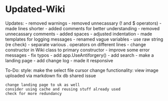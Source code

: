 # Updated-Wiki

Updates:
    - removed warnings
    - removed unnecassary (! and $ operators)
    - made lines shorter
    - added comments for better understanding
    - removed unnecassary comments
    - added spaces
    - adjusted indentation
    - made templates for logging messages
    - renamed vague variables
    - use raw string (re check)
    - separate various . operators on different lines
    - change constructor in Wiki class to primary constructor
    - improve some error messages
    - fix typos
    - add app.UseAntiforgery()
    - add search
    - make a landing page
    - add change log
    - made it responsive

To-Do:
    style:
        make the select file cursor change
    functionality:
        view image uploaded via markdown
        fix db shared issue

    change landing page to uk as well
    consider using cache and reusing stuff already used
    check for more redundancy
